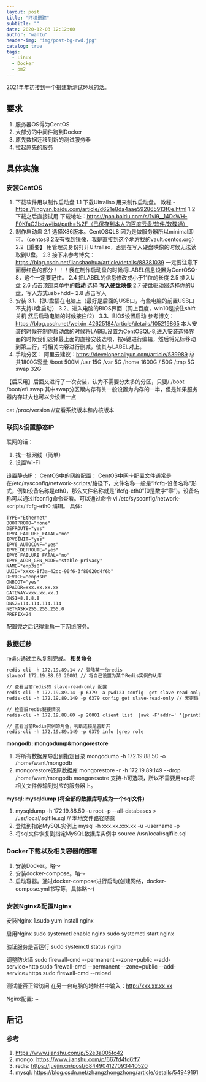 ```yaml
---
layout: post
title: "环境搭建"
subtitle: ""
date: 2020-12-03 12:12:00
author: "wantu"
header-img: "img/post-bg-rwd.jpg"
catalog: true
tags:
  - Linux
  - Docker
  - pm2
---
```


2021年年初接到一个搭建新测试环境的活。

## 要求
1. 服务器OS得为CentOS
2. 大部分的中间件跑到Docker
3. 原先数据迁移到新的测试服务器
4. 拉起原先的服务

## 具体实施

### 安装CentOS
1. 下载软件用以制作启动盘
	1.1 下载UltralIso 用来制作启动盘。 教程 - https://jingyan.baidu.com/article/d621e8da4aae592865913f0e.html
	1.2 下载之后直接试用 下载地址：https://pan.baidu.com/s/1vi9__14DsWH-F0KfaC2bdw#list/path=%2F（已保存到本人的百度云盘/软件/软碟通）
2. 制作启动盘
	2.1 选择X86版本。CentOSQL8 因为是做服务器所以minimal即可。（centos8.2没有找到镜像，我是直接到这个地方找的vault.centos.org）
	2.2【重要】 用管理员身份打开UltralIso，否则在写入硬盘映像的时候无法读取到U盘。
	2.3 接下来参考博文：https://blog.csdn.net/lianshaohua/article/details/88381039
	一定要注意下面标红色的部分！！！我在制作启动盘的时候将LABEL信息设置为CentOSQ-8，这个一定要记住。
  2.4 把LABEL的信息修改成小于11位的长度
  2.5 插入U盘
  2.6 点击顶部菜单中的**启动** 选择 **写入硬盘映像**
  2.7 硬盘驱动器选择你的U盘，写入方式usb+hdd+
  2.8 点击写入
3. 安装
  3.1、把U盘插在电脑上（最好是后面的USB口，有些电脑的前置USB口不支持U盘启动）
  3.2、进入电脑的BIOS界面（网上百度，win10是按住shift关机 然后启动电脑的时候按住f2）
  3.3、BIOS设置启动 参考博文：https://blog.csdn.net/weixin_42625184/article/details/105219865
  本人安装的时候在制作启动盘的时候将LABEL设置为CentOSQL-8,进入安装选择界面的时候我们选择最上面的直接安装选项，按e键进行编辑，然后将光标移动到第三行，将相关内容进行删减，使其与LABEL对上。
4. 手动分区：
	阿里云建议：https://developer.aliyun.com/article/539989
	总共1800G容量
      /boot 	500M
      /usr 	15G
      /var	5G
      /home	1600G
      / 	 	50G
      /tmp 	5G
      swap 	32G

  【后采用】后面又进行了一次安装，认为不需要分太多的分区，只要/ /boot /boot/efi swap
  其中swap分区跟内存有关一般设置为内存的一半，但是如果服务器内存过大也可以少设置一点

cat /proc/version  //查看系统版本和内核版本
### 联网&设置静态IP

联网的话：
1. 找一根网线（简单）
2. 设置Wi-Fi

设置静态IP：
  CentOS中的网络配置：
   CentOS中网卡配置文件通常是在/etc/sysconfig/network-scripts/路径下，文件名称一般是“ifcfg-设备名称”形式，例如设备名称是eth0，那么文件名称就是“ifcfg-eth0”(0是数字“零”)。设备名称可以通过ifconfig命令查看。可以通过命令 vi /etc/sysconfig/network-scripts/ifcfg-eth0 编辑。
  具体:
  ```
  TYPE="Ethernet"
  BOOTPROTO="none"
  DEFROUTE="yes"
  IPV4_FAILURE_FATAL="no"
  IPV6INIT="yes"
  IPV6_AUTOCONF="yes"
  IPV6_DEFROUTE="yes"
  IPV6_FAILURE_FATAL="no"
  IPV6_ADDR_GEN_MODE="stable-privacy"
  NAME="enp3s0"
  UUID="xxxx-8f3a-42dc-90f6-3f80020d4f6b"
  DEVICE="enp3s0"
  ONBOOT="yes"
  IPADDR=xxx.xx.xx.xx
  GATEWAY=xxx.xx.xx.1
  DNS1=8.8.8.8
  DNS2=114.114.114.114
  NETMASK=255.255.255.0
  PREFIX=24
  ```
  配置完之后记得重启一下网络服务。


### 数据迁移

redis:通过主从复制完成。
**相关命令**
```md
redis-cli -h 172.19.89.14 // 登陆某一台redis
slaveof 172.19.88.60 20001 // 将自己设置为某个Redis实例的从库

// 查看当前redis的 slave-read-only 配置
redis-cli -h 172.19.89.14 -p 6379 -a pwd123 config  get slave-read-only // 有密码
redis-cli -h 172.19.89.149 -p 6379 config get slave-read-only // 无密码

// 检查旧redis链接情况
redis-cli -h 172.19.88.60 -p 20001 client list  |awk -F'addr=' '{print$2}' | awk '{print$1}'|awk -F':' '{print$1}'|sort |uniq -c|sort -nr

// 查看当前Redis实例的角色，判断连接是否断开
redis-cli -h 172.19.89.149 -p 6379 info |grep role
```

**mongodb: mongodump&mongorestore**

1. 将所有数据库导出到指定目录
mongodump -h 172.19.88.50 -o /home/want/mongodb
2. mongorestore还原数据库
mongorestore -r -h 172.19.89.149 --drop /home/want/mongodb
mongoresotre 支持-h可选项，所以不需要用scp将相关文件传输到对应的服务器上。

**mysql: mysqldump (将全部的数据库导成为一个sql文件)** 
1. mysqldump -h 172.19.88.50 -u root -p --all-databases > /usr/local/sqlfile.sql // 本地文件路径随意
2. 登陆到指定MySQL实例上
mysql -h xxx.xx.xxx.xx -u -username -p
3. 将sql文件恢复到指定MySQL数据库实例中
source /usr/local/sqlfile.sql

### Docker下载以及相关容器的部署
1. 安装Docker。略～
2. 安装docker-compose。略～
2. 启动容器。通过docker-compose进行启动(创建网络，docker-compose.yml书写等，具体略～)

### 安装Nginx&配置Nginx
安装Nginx
1.sudo yum install nginx 

启用Nginx
sudo systemctl enable nginx 
sudo systemctl start nginx 

验证服务是否运行
sudo systemctl status nginx

调整防火墙
sudo firewall-cmd --permanent --zone=public --add-service=http
sudo firewall-cmd --permanent --zone=public --add-service=https
sudo firewall-cmd --reload

测试能否正常访问
在另一台电脑的地址栏中输入：http://xxx.xx.xx.xx

Nginx配置:
~
## 后记
### 参考
  1. https://www.jianshu.com/p/52e3a005fc42
  2. mongo: https://www.jianshu.com/p/667fd4fd6ff7
  3. redis: https://juejin.cn/post/6844904127093440520
  4. mysql: https://blog.csdn.net/zhangzhongzhong/article/details/54949191
